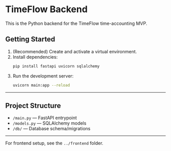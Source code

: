 # TimeFlow Backend

This is the Python backend for the TimeFlow time-accounting MVP.

## Getting Started

1. (Recommended) Create and activate a virtual environment.
2. Install dependencies:
   ```sh
   pip install fastapi uvicorn sqlalchemy
   ```
3. Run the development server:
   ```sh
   uvicorn main:app --reload
   ```

---

## Project Structure
- `/main.py` — FastAPI entrypoint
- `/models.py` — SQLAlchemy models
- `/db/` — Database schema/migrations

---

For frontend setup, see the `../frontend` folder.
